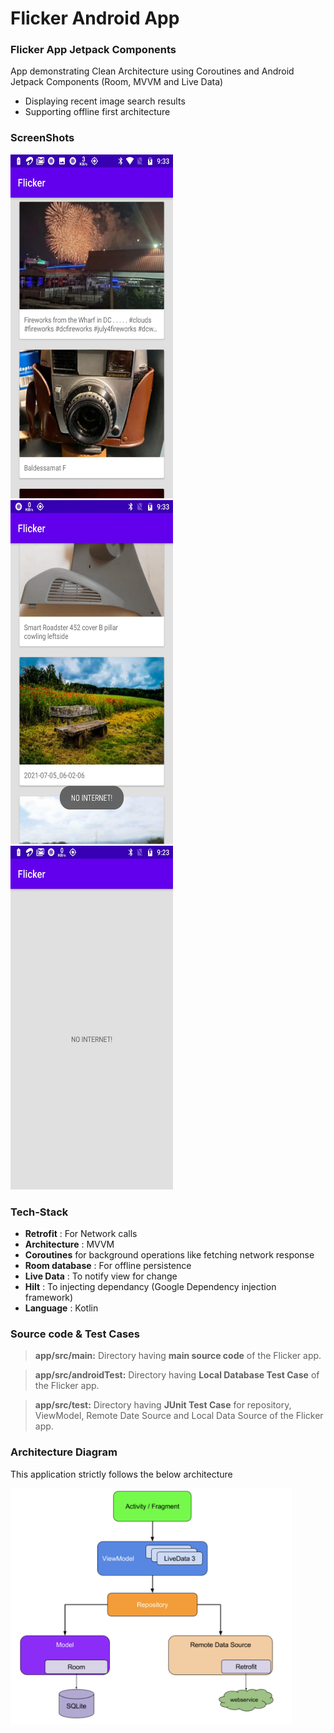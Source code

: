 # Flicker Android App

### Flicker App Jetpack Components
App demonstrating Clean Architecture using Coroutines and Android Jetpack Components (Room, MVVM and Live Data)

- Displaying recent image search results
- Supporting offline first architecture

### ScreenShots
<img src = "https://github.com/pawanchauhan05/Flicker/blob/dev/screenshots/listing_from_remote_success.jpeg" width = 260 height = 550/> <img src = "https://github.com/pawanchauhan05/Flicker/blob/dev/screenshots/local_source_listing_no_internet_error.jpeg" width = 260 height = 550/> <img src = "https://github.com/pawanchauhan05/Flicker/blob/dev/screenshots/empty_list_no_interner_error.jpeg" width = 260 height = 550/>

### Tech-Stack

* __Retrofit__ : For Network calls
* __Architecture__ : MVVM
* __Coroutines__ for background operations like fetching network response
* __Room database__ : For offline persistence
* __Live Data__ : To notify view for change
* __Hilt__ : To injecting dependancy (Google Dependency injection framework)
* __Language__ : Kotlin

### Source code & Test Cases
> **app/src/main:** Directory having **main source code** of the Flicker app.

> **app/src/androidTest:** Directory having **Local Database Test Case** of the Flicker app.

> **app/src/test:** Directory having **JUnit Test Case** for repository, ViewModel, Remote Date Source and Local Data Source of the Flicker app.

### Architecture Diagram
This application strictly follows the below architecture

<img src = "https://github.com/pawanchauhan05/Flicker/blob/dev/screenshots/Architecture.png" width = 450 />

